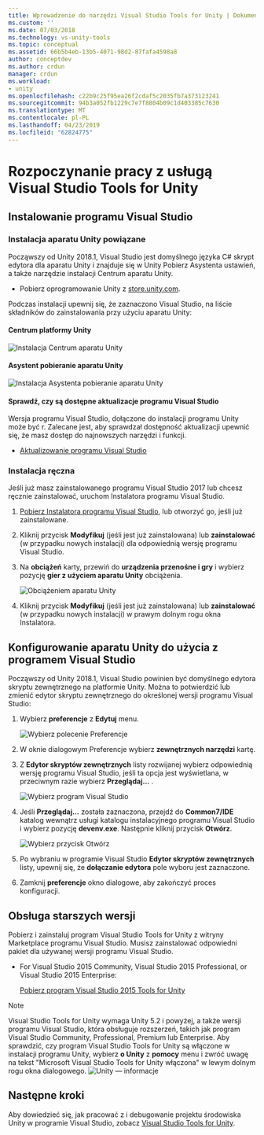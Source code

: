 ```yaml
---
title: Wprowadzenie do narzędzi Visual Studio Tools for Unity | Dokumentacja firmy Microsoft
ms.custom: ''
ms.date: 07/03/2018
ms.technology: vs-unity-tools
ms.topic: conceptual
ms.assetid: 66b5b4eb-13b5-4071-98d2-87fafa4598a8
author: conceptdev
ms.author: crdun
manager: crdun
ms.workload:
- unity
ms.openlocfilehash: c22b9c25f95ea26f2cdaf5c2035fb7a373123241
ms.sourcegitcommit: 94b3a052fb1229c7e7f8804b09c1d403385c7630
ms.translationtype: MT
ms.contentlocale: pl-PL
ms.lasthandoff: 04/23/2019
ms.locfileid: "62824775"
---
```

# <a name="get-started-with-visual-studio-tools-for-unity"></a>Rozpoczynanie pracy z usługą Visual Studio Tools for Unity

## <a name="install-visual-studio"></a>Instalowanie programu Visual Studio

### <a name="unity-bundled-installation"></a>Instalacja aparatu Unity powiązane

Począwszy od Unity 2018.1, Visual Studio jest domyślnego języka C# skrypt edytora dla aparatu Unity i znajduje się w Unity Pobierz Asystenta ustawień, a także narzędzie instalacji Centrum aparatu Unity.

- Pobierz oprogramowanie Unity z [store.unity.com](https://store.unity.com/).

Podczas instalacji upewnij się, że zaznaczono Visual Studio, na liście składników do zainstalowania przy użyciu aparatu Unity:

#### <a name="unity-hub"></a>Centrum platformy Unity

![Instalacja Centrum aparatu Unity](media/vstu_unity-hub.png)

#### <a name="unity-download-assistant"></a>Asystent pobieranie aparatu Unity

![Instalacja Asystenta pobieranie aparatu Unity](media/vstu_download-assistant.png)

#### <a name="check-for-updates-to-visual-studio"></a>Sprawdź, czy są dostępne aktualizacje programu Visual Studio

Wersja programu Visual Studio, dołączone do instalacji programu Unity może być r. Zalecane jest, aby sprawdzał dostępność aktualizacji upewnić się, że masz dostęp do najnowszych narzędzi i funkcji.

- [Aktualizowanie programu Visual Studio](../install/update-visual-studio.md)

### <a name="manual-installation"></a>Instalacja ręczna

Jeśli już masz zainstalowanego programu Visual Studio 2017 lub chcesz ręcznie zainstalować, uruchom Instalatora programu Visual Studio.

1. [Pobierz Instalatora programu Visual Studio](../install/install-visual-studio.md), lub otworzyć go, jeśli już zainstalowane.

1. Kliknij przycisk **Modyfikuj** (jeśli jest już zainstalowana) lub **zainstalować** (w przypadku nowych instalacji) dla odpowiednią wersję programu Visual Studio.

1. Na **obciążeń** karty, przewiń do **urządzenia przenośne i gry** i wybierz pozycję **gier z użyciem aparatu Unity** obciążenia.

    ![Obciążeniem aparatu Unity](media/vstu_unity-workload.png)

1. Kliknij przycisk **Modyfikuj** (jeśli jest już zainstalowana) lub **zainstalować** (w przypadku nowych instalacji) w prawym dolnym rogu okna Instalatora.

## <a name="configure-unity-for-use-with-visual-studio"></a>Konfigurowanie aparatu Unity do użycia z programem Visual Studio

Począwszy od Unity 2018.1, Visual Studio powinien być domyślnego edytora skryptu zewnętrznego na platformie Unity. Można to potwierdzić lub zmienić edytor skryptu zewnętrznego do określonej wersji programu Visual Studio:

1. Wybierz **preferencje** z **Edytuj** menu.

   ![Wybierz polecenie Preferencje](media/vstu_unity-preferences.png)

2. W oknie dialogowym Preferencje wybierz **zewnętrznych narzędzi** kartę.

3. Z **Edytor skryptów zewnętrznych** listy rozwijanej wybierz odpowiednią wersję programu Visual Studio, jeśli ta opcja jest wyświetlana, w przeciwnym razie wybierz **Przeglądaj...** .

   ![Wybierz program Visual Studio](media/vstu_unity-external-tools.png)

4. Jeśli **Przeglądaj...**  została zaznaczona, przejdź do **Common7/IDE** katalog wewnątrz usługi katalogu instalacyjnego programu Visual Studio i wybierz pozycję **devenv.exe**. Następnie kliknij przycisk **Otwórz**.

   ![Wybierz przycisk Otwórz](media/vstu_browse-for-application.png)

5. Po wybraniu w programie Visual Studio **Edytor skryptów zewnętrznych** listy, upewnij się, że **dołączanie edytora** pole wyboru jest zaznaczone.

6. Zamknij **preferencje** okno dialogowe, aby zakończyć proces konfiguracji.

## <a name="support-for-older-versions"></a>Obsługa starszych wersji

 Pobierz i zainstaluj program Visual Studio Tools for Unity z witryny Marketplace programu Visual Studio. Musisz zainstalować odpowiedni pakiet dla używanej wersji programu Visual Studio.

- For Visual Studio 2015 Community, Visual Studio 2015 Professional, or Visual Studio 2015 Enterprise:

   [Pobierz program Visual Studio 2015 Tools for Unity](https://marketplace.visualstudio.com/items?itemName=SebastienLebreton.VisualStudio2015ToolsforUnity)

> [!NOTE]
> Visual Studio Tools for Unity wymaga Unity 5.2 i powyżej, a także wersji programu Visual Studio, która obsługuje rozszerzeń, takich jak program Visual Studio Community, Professional, Premium lub Enterprise. Aby sprawdzić, czy program Visual Studio Tools for Unity są włączone w instalacji programu Unity, wybierz **o Unity** z **pomocy** menu i zwróć uwagę na tekst "Microsoft Visual Studio Tools for Unity włączona" w lewym dolnym rogu okna dialogowego.
> ![Unity — informacje](media/vstu_about-unity.png)

## <a name="next-steps"></a>Następne kroki

 Aby dowiedzieć się, jak pracować z i debugowanie projektu środowiska Unity w programie Visual Studio, zobacz [Visual Studio Tools for Unity](../cross-platform/using-visual-studio-tools-for-unity.md).

